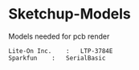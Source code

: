 # Sketchup-Models
Models needed for pcb render

```
Lite-On Inc.	:	LTP-3784E
Sparkfun	:	SerialBasic	
```

